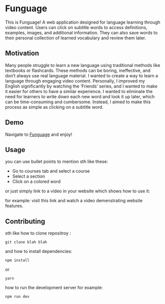 # Funguage

This is Funguage! A web application designed for language learning through video content. Users can click on subtitle words to access definitions, examples, images, and additional information. They can also save words to their personal collection of learned vocabulary and review them later.

## Motivation

Many people struggle to learn a new language using traditional methods like textbooks or flashcards. These methods can be boring, ineffective, and don’t always use real language material. I wanted to create a way to learn a language through engaging video content. Personally, I improved my English significantly by watching the ‘Friends’ series, and I wanted to make it easier for others to have a similar experience. I wanted to eliminate the need for learners to write down each new word and look it up later, which can be time-consuming and cumbersome. Instead, I aimed to make this process as simple as clicking on a subtitle word.

## Demo

Navigate to [Funguage](https://funguage.onrender.com/) and enjoy!

## Usage

you can use bullet points to mention sth like these:

- Go to courses tab and select a course
- Select a section
- Click on a colored word

or just simply link to a video in your website which shows how to use it:

for example: visit this link and watch a video demenstrating website features.

## Contributing

sth like how to clone repositroy :

```
git clone blah blah
```

and how to install dependencies:

```
npm install
```

or

```
yarn
```

how to run the development server for example:

```
npm run dev
```
